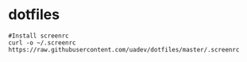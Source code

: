 # dotfiles

```shell
#Install screenrc
curl -o ~/.screenrc https://raw.githubusercontent.com/uadev/dotfiles/master/.screenrc
